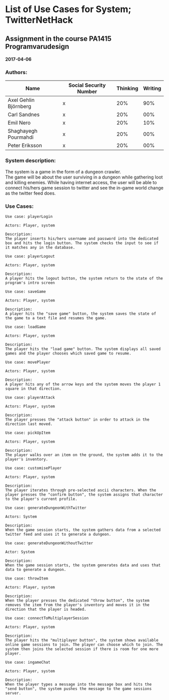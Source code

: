 # List of Use Cases for System; TwitterNetHack

## Assignment in the course PA1415 Programvarudesign  

#### 2017-04-06

### Authors:
Name                    | Social Security Number | Thinking | Writing |
------------------------|------------------------|----------|---------|
Axel Gehlin Björnberg   |  x	                   | 20%      | 90%     |
Carl Sandnes            |  x                     | 20%      | 00%     |
Emil Nero               |  x                     | 20%      | 10%     |
Shaghayegh Pourmahdi    |  x	                   | 20%      | 00%     |
Peter Eriksson          |  x	                   | 20%      | 00%     |


### System description:
The system is a game in the form of a dungeon crawler.  
The game will be about the user surviving in a dungeon while gathering loot and killing enemies.
While having internet access, the user will be able to connect his/hers game session to twitter and see the in-game world change as the twitter feed does.
 

### Use Cases:
```
Use case: playerLogin  

Actors: Player, system

Description:  
The player inserts his/hers username and password into the dedicated box and hits the login button. The system checks the input to see if it matches any in the database. 
```

```
Use case: playerLogout

Actors: Player, system

Description:  
A player hits the logout button, the system return to the state of the program's intro screen
```

```
Use case: saveGame  

Actors: Player, system

Description:  
A player hits the "save game" button, the system saves the state of the game to a text file and resumes the game.  
```

``` 
Use case: loadGame  

Actors: Player, system  

Description:  
The player hits the "load game" button. The system displays all saved games and the player chooses which saved game to resume.
```

```
Use case: movePlayer

Actors: Player, system

Description:  
A player hits any of the arrow keys and the system moves the player 1 square in that direction.
```

```
Use case: playerAttack

Actors: Player, system

Description:  
The player presses the "attack button" in order to attack in the direction last moved.
```

```
Use case: pickUpItem

Actors: Player, system

Description:  
The player walks over an item on the ground, the system adds it to the player's inventory.
```

```
Use case: customisePlayer

Actors: Player, system

Description:  
The player iterates through pre-selected ascii characters. When the player presses the "confirm button", the system assigns that character to the player's current profile. 
```

```
Use case: generateDungeonWithTwitter

Actors: System

Description:  
When the game session starts, the system gathers data from a selected twitter feed and uses it to generate a dungeon. 
```

```
Use case: generateDungeonWithoutTwitter

Actor: System

Description:  
When the game session starts, the system generates data and uses that data to generate a dungeon. 
```

```
Use case: throwItem

Actors: Player, system

Description:  
When the player presses the dedicated "throw button", the system removes the item from the player's inventory and moves it in the direction that the player is headed.
```

```
Use case: connectToMultiplayerSession

Actors: Player, system

Description:  
The player hits the "multiplayer button", the system shows available online game sessions to join. The player can choose which to join. The system then joins the selected session if there is room for one more player.
```

```
Use case: ingameChat

Actors: Player, system

Description:  
When the player types a message into the message box and hits the "send button", the system pushes the message to the game sessions server.
```
